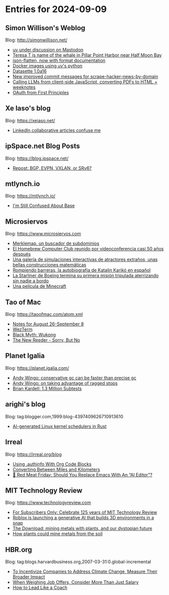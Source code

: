 # Entries for 2024-09-09
## Simon Willison's Weblog 
Blog: http://simonwillison.net/ 

- [uv under discussion on Mastodon](https://simonwillison.net/2024/Sep/8/uv-under-discussion-on-mastodon/#atom-everything)
- [Teresa T is name of the whale in Pillar Point Harbor near Half Moon Bay](https://simonwillison.net/2024/Sep/8/teresa-t-whale-pillar-point/#atom-everything)
- [json-flatten, now with format documentation](https://simonwillison.net/2024/Sep/7/json-flatten/#atom-everything)
- [Docker images using uv's python](https://simonwillison.net/2024/Sep/6/docker-images-using-uvs-python/#atom-everything)
- [Datasette 1.0a16](https://simonwillison.net/2024/Sep/6/datasette-10a16/#atom-everything)
- [New improved commit messages for scrape-hacker-news-by-domain](https://simonwillison.net/2024/Sep/6/improved-commit-messages-csv-diff/#atom-everything)
- [Calling LLMs from client-side JavaScript, converting PDFs to HTML + weeknotes](https://simonwillison.net/2024/Sep/6/weeknotes/#atom-everything)
- [OAuth from First Principles](https://simonwillison.net/2024/Sep/5/oauth-from-first-principles/#atom-everything)
## Xe Iaso's blog 
Blog: https://xeiaso.net/ 

- [LinkedIn collaborative articles confuse me](https://xeiaso.net/notes/2024/linkedin-collaborative-articles/)
## ipSpace.net Blog Posts 
Blog: https://blog.ipspace.net/ 

- [Repost: BGP, EVPN, VXLAN, or SRv6?](https://blog.ipspace.net/2024/09/repost-bgp-evpn-vxlan-srv6/?utm_source=atom_feed)
## mtlynch.io 
Blog: https://mtlynch.io/ 

- [I'm Still Confused About Base](https://mtlynch.io/notes/im-still-confused-about-base/)
## Microsiervos 
Blog: https://www.microsiervos.com 

- [Merklemap, un buscador de subdominios](https://www.microsiervos.com/archivo/internet/merklemap-buscador-subdominios.html)
- [El Homebrew Computer Club reunido por videoconferencia casi 50 años después](https://www.microsiervos.com/archivo/hackers/homebrew-computer-club-reunido-videoconferencia.html)
- [Una galería de simulaciones interactivas de atractores extraños, unas bellas construcciones matemáticas](https://www.microsiervos.com/archivo/matematicas/galeria-simulaciones-atractores-extranos-construcciones-matematicas.html)
- [Rompiendo barreras, la autobiografía de Katalin Karikó en español](https://www.microsiervos.com/archivo/libros/rompiendo-barreras-autobiografia-katalin-kariko.html)
- [La Starliner de Boeing termina su primera misión tripulada aterrizando sin nadie a bordo](https://www.microsiervos.com/archivo/espacio/starliner-termina-primera-mision-tripulada-aterrizando-vacia.html)
- [Una película de Minecraft](https://www.microsiervos.com/archivo/peliculas-tv/una-pelicula-de-minecraft.html)
## Tao of Mac 
Blog: https://taoofmac.com/atom.xml 

- [Notes for August 26-September 8](https://taoofmac.com/space/notes/2024/09/08/1900)
- [WezTerm](https://taoofmac.com/space/apps/wezterm)
- [Black Myth: Wukong](https://taoofmac.com/space/links/2024/09/06/1159)
- [The New Reeder - Sorry, But No](https://taoofmac.com/space/links/2024/09/05/2337)
## Planet Igalia 
Blog: https://planet.igalia.com/ 

- [Andy Wingo: conservative gc can be faster than precise gc](https://wingolog.org/archives/2024/09/07/conservative-gc-can-be-faster-than-precise-gc)
- [Andy Wingo: on taking advantage of ragged stops](https://wingolog.org/archives/2024/09/06/on-taking-advantage-of-ragged-stops)
- [Brian Kardell: 1.3 Million Subtests](https://bkardell.com/blog/1_3M-WPTMilestone.html)
## arighi's blog 
Blog: tag:blogger.com,1999:blog-4397409626710913610 

- [AI-generated Linux kernel schedulers in Rust](https://arighi.blogspot.com/feeds/197443640048878165/comments/default)
## Irreal 
Blog: https://irreal.org/blog 

- [Using .authinfo With Org Code Blocks](https://irreal.org/blog/?p=12433)
- [Converting Between Miles and Kilometers](https://irreal.org/blog/?p=12430)
- [🥩 Red Meat Friday: Should You Replace Emacs With An “AI Editor”?](https://irreal.org/blog/?p=12428)
## MIT Technology Review 
Blog: https://www.technologyreview.com 

- [For Subscribers Only: Celebrate 125 years of MIT Technology Review](https://www.technologyreview.com/2024/09/06/1103356/for-subscribers-celebrate-125-years-of-mit-technology-review/)
- [Roblox is launching a generative AI that builds 3D environments in a snap](https://www.technologyreview.com/2024/09/06/1103707/roblox-is-launching-a-generative-ai-that-builds-3d-environments-in-a-snap/)
- [The Download: mining metals with plants, and our dystopian future](https://www.technologyreview.com/2024/09/06/1103698/the-download-mining-metals-with-plants-and-our-dystopian-future/)
- [How plants could mine metals from the soil](https://www.technologyreview.com/2024/09/06/1103689/plants-mining-phytomining/)
## HBR.org 
Blog: tag:blogs.harvardbusiness.org,2007-03-31:0.global-incremental 

- [To Incentivize Companies to Address Climate Change, Measure Their Broader Impact](https://hbr.org/2024/09/to-incentivize-companies-to-address-climate-change-measure-their-broader-impact)
- [When Weighing Job Offers, Consider More Than Just Salary](https://hbr.org/2024/09/when-weighing-job-offers-consider-more-than-just-salary)
- [How to Lead Like a Coach](https://hbr.org/2024/09/how-to-lead-like-a-coach)